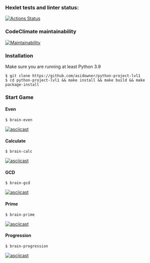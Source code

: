 ### Hexlet tests and linter status:
[![Actions Status](https://github.com/asidowner/python-project-lvl1/workflows/hexlet-check/badge.svg)](https://github.com/asidowner/python-project-lvl1/actions)

### CodeClimate maintainability
[![Maintainability](https://api.codeclimate.com/v1/badges/bc5577946aa6eb164707/maintainability)](https://codeclimate.com/github/asidowner/python-project-lvl1/maintainability)

### Installation

Make sure you are running at least Python 3.9

```
$ git clone https://github.com/asidowner/python-project-lvl1
$ cd python-project-lvl1 && make install && make build && make package-install
```

### Start Game

#### Even

```
$ brain-even
```

[![asciicast](https://asciinema.org/a/1ToLeLSosB2B2l4rAJHBRZ95w.svg)](https://asciinema.org/a/1ToLeLSosB2B2l4rAJHBRZ95w)

#### Calculate

```
$ brain-calc
```

[![asciicast](https://asciinema.org/a/Kfbu4EZ5RtpyXDd5ixBBZqzew.svg)](https://asciinema.org/a/Kfbu4EZ5RtpyXDd5ixBBZqzew)

#### GCD

```
$ brain-gcd
```

[![asciicast](https://asciinema.org/a/H6jYqAfC5bQZpMY1zWKvmaLDD.svg)](https://asciinema.org/a/H6jYqAfC5bQZpMY1zWKvmaLDD)

#### Prime

```
$ brain-prime
```

[![asciicast](https://asciinema.org/a/zljm2J4cbcxiObY7uOBzgR8mf.svg)](https://asciinema.org/a/zljm2J4cbcxiObY7uOBzgR8mf)

#### Progression

```
$ brain-progression
```

[![asciicast](https://asciinema.org/a/z5GY69AQhN7GLyyZR6PyG3Kzl.svg)](https://asciinema.org/a/z5GY69AQhN7GLyyZR6PyG3Kzl)